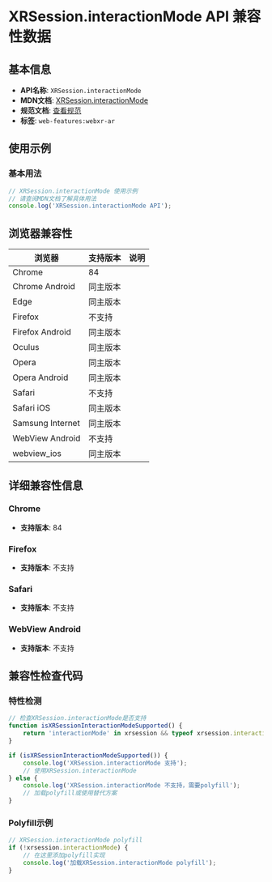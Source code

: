 # XRSession.interactionMode API 兼容性数据

## 基本信息

- **API名称**: `XRSession.interactionMode`
- **MDN文档**: [XRSession.interactionMode](https://developer.mozilla.org/docs/Web/API/XRSession/interactionMode)
- **规范文档**: [查看规范](https://immersive-web.github.io/webxr-ar-module/#dom-xrsession-interactionmode)
- **标签**: `web-features:webxr-ar`

## 使用示例

### 基本用法

```javascript
// XRSession.interactionMode 使用示例
// 请查阅MDN文档了解具体用法
console.log('XRSession.interactionMode API');
```

## 浏览器兼容性

| 浏览器 | 支持版本 | 说明 |
|--------|----------|------|
| Chrome | 84 |  |
| Chrome Android | 同主版本 |  |
| Edge | 同主版本 |  |
| Firefox | 不支持 |  |
| Firefox Android | 同主版本 |  |
| Oculus | 同主版本 |  |
| Opera | 同主版本 |  |
| Opera Android | 同主版本 |  |
| Safari | 不支持 |  |
| Safari iOS | 同主版本 |  |
| Samsung Internet | 同主版本 |  |
| WebView Android | 不支持 |  |
| webview_ios | 同主版本 |  |

## 详细兼容性信息

### Chrome

- **支持版本**: 84

### Firefox

- **支持版本**: 不支持

### Safari

- **支持版本**: 不支持

### WebView Android

- **支持版本**: 不支持

## 兼容性检查代码

### 特性检测

```javascript
// 检查XRSession.interactionMode是否支持
function isXRSessionInteractionModeSupported() {
    return 'interactionMode' in xrsession && typeof xrsession.interactionMode === 'function';
}

if (isXRSessionInteractionModeSupported()) {
    console.log('XRSession.interactionMode 支持');
    // 使用XRSession.interactionMode
} else {
    console.log('XRSession.interactionMode 不支持，需要polyfill');
    // 加载polyfill或使用替代方案
}
```

### Polyfill示例

```javascript
// XRSession.interactionMode polyfill
if (!xrsession.interactionMode) {
    // 在这里添加polyfill实现
    console.log('加载XRSession.interactionMode polyfill');
}
```

